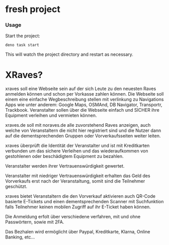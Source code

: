 # fresh project

### Usage

Start the project:

```
deno task start
```

This will watch the project directory and restart as necessary.

# XRaves?
xraves soll eine Webseite sein auf der sich Leute zu den neuesten Raves anmelden können und schon per Vorkasse zahlen können.
Die Webseite soll einem eine einfache Wegbeschreibung stellen mit verlinkung zu Navigations Apps wie unter anderem: Google Maps, OSMAnd, DB Navigator, Transportr, Trackbook.
Veranstalter sollen über die Webseite einfach und SICHER ihre Equipment verleihen und vermieten können.

xraves.de soll mit noraves.de alle zuvorstehend Raves anzeigen, auch welche von Veranstaltern die nicht hier registriert sind und die Nutzer dann auf die dementsprechenden Gruppen oder Vorverkaufsseiten weiter leiten.

xraves überprüft die Identität der Veranstalter und ist mit Kreditkarten verbunden um das sichere Verleihen und das wiederaufkommen von gestohlenen oder beschädigtem Equipment zu bezahlen.

Veranstalter werden ihrer Vertrauenswürdigkeit gewertet.

Veranstalter mit niedriger Vertrauenswürdigkeit erhalten das Geld des Vorverkaufs erst nach der Veranstaltung, somit sind die Teilnehmer geschützt.

xraves bietet Veranstaltern die den Vorverkauf aktivieren auch QR-Code basierte E-Tickets und einen dementsprechenden Scanner mit Suchfunktion falls Teilnehmer keinen mobilen Zugriff auf ihr E-Ticket haben können.

Die Anmeldung erfolt über verschiedene verfahren, mit und ohne Passwörtern, sowie mit 2FA.

Das Bezhalen wird ermöglicht über Paypal, Kreditkarte, Klarna, Online Banking, etc...

